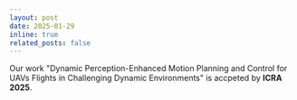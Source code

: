 ```yaml
---
layout: post
date: 2025-01-29
inline: true
related_posts: false
---
```


Our work "Dynamic Perception-Enhanced Motion Planning and Control for UAVs Flights in Challenging Dynamic Environments" is accpeted by **ICRA 2025**.
